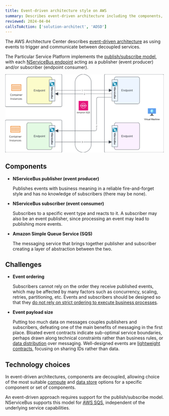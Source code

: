 ```yaml
---
title: Event-driven architecture style on AWS
summary: Describes event-driven architecture including the components, challenges, and technology options for AWS
reviewed: 2024-04-04
callsToAction: ['solution-architect', 'ADSD']
---
```


The AWS Architecture Center describes [event-driven architecture](https://aws.amazon.com/event-driven-architecture/) as using events to trigger and communicate between decoupled services.

The Particular Service Platform implements the [publish/subscribe model](/nservicebus/messaging/publish-subscribe/), with each [NServiceBus endpoint](/nservicebus/endpoints/) acting as a publisher (event producer) and/or subscriber (endpoint consumer).

![A depiction of an event-driven architecture using AWS and NServiceBus](/architecture/aws/images/aws-event-driven-architecture.png)

## Components

- **NServiceBus publisher (event producer)**

    Publishes events with business meaning in a reliable fire-and-forget style and has no knowledge of subscribers (there may be none).
- **NServiceBus subscriber (event consumer)**

    Subscribes to a specific event type and reacts to it. A subscriber may also be an event publisher, since processing an event may lead to publishing more events.
- **Amazon Simple Queue Service (SQS)**

    The messaging service that brings together publisher and subscriber creating a layer of abstraction between the two.

## Challenges

- **Event ordering**

    Subscribers cannot rely on the order they receive published events, which may be affected by many factors such as concurrency, scaling, retries, partitioning, etc. Events and subscribers should be designed so that they [do not rely on strict ordering to execute business processes](https://particular.net/blog/you-dont-need-ordered-delivery).
- **Event payload size**

    Putting too much data on messages couples publishers and subscribers, defeating one of the main benefits of messaging in the first place. Bloated event contracts indicate sub-optimal service boundaries, perhaps drawn along technical constraints rather than business rules, or [data distribution](/architecture/data-distribution.md) over messaging. Well-designed events are [lightweight contracts](https://particular.net/blog/putting-your-events-on-a-diet), focusing on sharing IDs rather than data.

## Technology choices

In event-driven architectures, components are decoupled, allowing choice of the most suitable [compute](/architecture/aws/compute.md) and [data store](./data-stores.md) options for a specific component or set of components.

An event-driven approach requires support for the publish/subscribe model. NServiceBus supports this model for [AWS SQS](./messaging.md), independent of the underlying service capabilities.